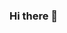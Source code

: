 ### Hi there 👋

<!--
**Kwonyeonho/Kwonyeonho** is a ✨ _special_ ✨ repository because its `README.md` (this file) appears on your GitHub profile.

[![Solved.ac
프로필](http://mazassumnida.wtf/api/v2/generate_badge?boj={gyh040409})](https://solved.ac/{gyh040409})
